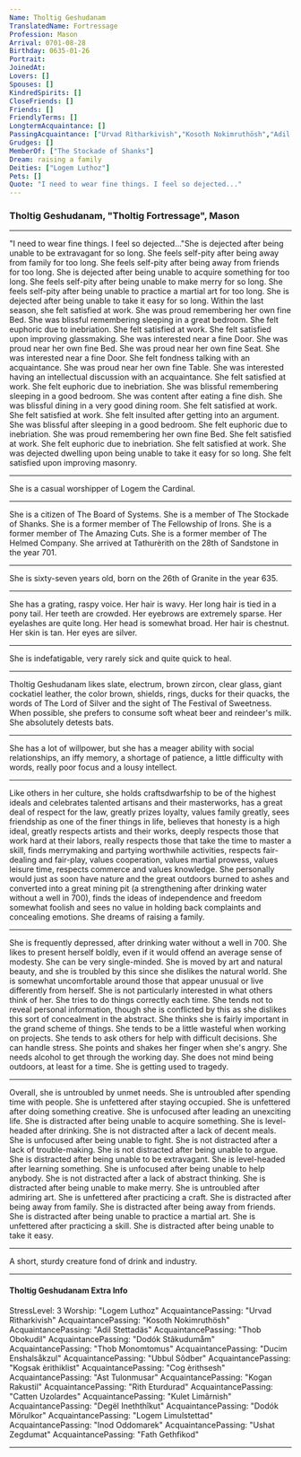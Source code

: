 ```yaml
---
Name: Tholtig Geshudanam
TranslatedName: Fortressage
Profession: Mason    
Arrival: 0701-08-28
Birthday: 0635-01-26
Portrait:
JoinedAt: 
Lovers: []
Spouses: []
KindredSpirits: []
CloseFriends: []
Friends: []
FriendlyTerms: []
LongtermAcquaintance: []
PassingAcquaintance: ["Urvad Rìtharkivish","Kosoth Nokimruthösh","Adil Stettadäs","Thob Obokudil","Dodók Stâkudumåm","Thob Monomtomus","Ducim Enshalsåkzul","Ubbul Sôdber","Kogsak èrithiklist","Cog èrithsesh","Ast Tulonmusar","Kogan Rakustil","Rith Eturdurad","Catten Uzolardes","Kulet Limârnish","Degël Ineththîkut","Dodók Mörulkor","Logem Limulstettad","Inod Oddomarek","Ushat Zegdumat","Fath Gethfikod"]
Grudges: []
MemberOf: ["The Stockade of Shanks"]
Dream: raising a family
Deities: ["Logem Luthoz"]
Pets: []
Quote: "I need to wear fine things. I feel so dejected..."
---
```


### Tholtig Geshudanam, "Tholtig Fortressage", Mason 
 
***

"I need to wear fine things. I feel so dejected..."She is dejected after being unable to be extravagant for so long. She feels self-pity after being away from family for too long. She feels self-pity after being away from friends for too long. She is dejected after being unable to acquire something for too long. She feels self-pity after being unable to make merry for so long. She feels self-pity after being unable to practice a martial art for too long. She is dejected after being unable to take it easy for so long. Within the last season, she felt satisfied at work. She was proud remembering her own fine Bed. She was blissful remembering sleeping in a great bedroom. She felt euphoric due to inebriation. She felt satisfied at work. She felt satisfied upon improving glassmaking. She was interested near a fine Door. She was proud near her own fine Bed. She was proud near her own fine Seat. She was interested near a fine Door. She felt fondness talking with an acquaintance. She was proud near her own fine Table. She was interested having an intellectual discussion with an acquaintance. She felt satisfied at work. She felt euphoric due to inebriation. She was blissful remembering sleeping in a good bedroom. She was content after eating a fine dish. She was blissful dining in a very good dining room. She felt satisfied at work. She felt satisfied at work. She felt insulted after getting into an argument. She was blissful after sleeping in a good bedroom. She felt euphoric due to inebriation. She was proud remembering her own fine Bed. She felt satisfied at work. She felt euphoric due to inebriation. She felt satisfied at work. She was dejected dwelling upon being unable to take it easy for so long. She felt satisfied upon improving masonry. 
***

She is a casual worshipper of Logem the Cardinal. 
***

She is a citizen of The Board of Systems. She is a member of The Stockade of Shanks. She is a former member of The Fellowship of Irons. She is a former member of The Amazing Cuts. She is a former member of The Helmed Company. She arrived at Tathurèrith on the 28th of Sandstone in the year 701. 
***

She is sixty-seven years old, born on the 26th of Granite in the year 635. 
***

She has a grating, raspy voice. Her hair is wavy. Her long hair is tied in a pony tail. Her teeth are crowded. Her eyebrows are extremely sparse. Her eyelashes are quite long. Her head is somewhat broad. Her hair is chestnut. Her skin is tan. Her eyes are silver. 
***

She is indefatigable, very rarely sick and quite quick to heal. 
***

Tholtig Geshudanam likes slate, electrum, brown zircon, clear glass, giant cockatiel leather, the color brown, shields, rings, ducks for their quacks, the words of The Lord of Silver and the sight of The Festival of Sweetness. When possible, she prefers to consume soft wheat beer and reindeer's milk. She absolutely detests bats. 
***

She has a lot of willpower, but she has a meager ability with social relationships, an iffy memory, a shortage of patience, a little difficulty with words, really poor focus and a lousy intellect. 
***

Like others in her culture, she holds craftsdwarfship to be of the highest ideals and celebrates talented artisans and their masterworks, has a great deal of respect for the law, greatly prizes loyalty, values family greatly, sees friendship as one of the finer things in life, believes that honesty is a high ideal, greatly respects artists and their works, deeply respects those that work hard at their labors, really respects those that take the time to master a skill, finds merrymaking and partying worthwhile activities, respects fair-dealing and fair-play, values cooperation, values martial prowess, values leisure time, respects commerce and values knowledge. She personally would just as soon have nature and the great outdoors burned to ashes and converted into a great mining pit (a strengthening after drinking water without a well in 700), finds the ideas of independence and freedom somewhat foolish and sees no value in holding back complaints and concealing emotions. She dreams of raising a family. 
***

She is frequently depressed, after drinking water without a well in 700. She likes to present herself boldly, even if it would offend an average sense of modesty. She can be very single-minded. She is moved by art and natural beauty, and she is troubled by this since she dislikes the natural world. She is somewhat uncomfortable around those that appear unusual or live differently from herself. She is not particularly interested in what others think of her. She tries to do things correctly each time. She tends not to reveal personal information, though she is conflicted by this as she dislikes this sort of concealment in the abstract. She thinks she is fairly important in the grand scheme of things. She tends to be a little wasteful when working on projects. She tends to ask others for help with difficult decisions. She can handle stress. She points and shakes her finger when she's angry. She needs alcohol to get through the working day. She does not mind being outdoors, at least for a time. She is getting used to tragedy. 
***

Overall, she is untroubled by unmet needs. She is untroubled after spending time with people. She is unfettered after staying occupied. She is unfettered after doing something creative. She is unfocused after leading an unexciting life. She is distracted after being unable to acquire something. She is level-headed after drinking. She is not distracted after a lack of decent meals. She is unfocused after being unable to fight. She is not distracted after a lack of trouble-making. She is not distracted after being unable to argue. She is distracted after being unable to be extravagant. She is level-headed after learning something. She is unfocused after being unable to help anybody. She is not distracted after a lack of abstract thinking. She is distracted after being unable to make merry. She is untroubled after admiring art. She is unfettered after practicing a craft. She is distracted after being away from family. She is distracted after being away from friends. She is distracted after being unable to practice a martial art. She is unfettered after practicing a skill. She is distracted after being unable to take it easy. 
***

A short, sturdy creature fond of drink and industry. 
***

#### Tholtig Geshudanam Extra Info

StressLevel: 3
Worship: "Logem Luthoz"
AcquaintancePassing: "Urvad Rìtharkivish"
AcquaintancePassing: "Kosoth Nokimruthösh"
AcquaintancePassing: "Adil Stettadäs"
AcquaintancePassing: "Thob Obokudil"
AcquaintancePassing: "Dodók Stâkudumåm"
AcquaintancePassing: "Thob Monomtomus"
AcquaintancePassing: "Ducim Enshalsåkzul"
AcquaintancePassing: "Ubbul Sôdber"
AcquaintancePassing: "Kogsak èrithiklist"
AcquaintancePassing: "Cog èrithsesh"
AcquaintancePassing: "Ast Tulonmusar"
AcquaintancePassing: "Kogan Rakustil"
AcquaintancePassing: "Rith Eturdurad"
AcquaintancePassing: "Catten Uzolardes"
AcquaintancePassing: "Kulet Limârnish"
AcquaintancePassing: "Degël Ineththîkut"
AcquaintancePassing: "Dodók Mörulkor"
AcquaintancePassing: "Logem Limulstettad"
AcquaintancePassing: "Inod Oddomarek"
AcquaintancePassing: "Ushat Zegdumat"
AcquaintancePassing: "Fath Gethfikod"

***
